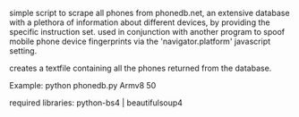 simple script to scrape all phones from phonedb.net, an extensive database with a plethora of information about different devices, by providing the specific instruction set. used in conjunction with another program to spoof mobile phone device fingerprints via the 'navigator.platform' javascript setting.

creates a textfile containing all the phones returned from the database. 

Example: python phonedb.py Armv8 50

required libraries: python-bs4 | beautifulsoup4 
